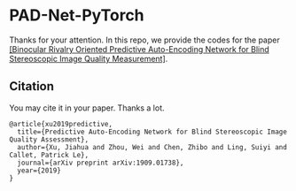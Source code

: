 # PAD-Net-PyTorch

Thanks for your attention. In this repo, we provide the codes for the paper [[Binocular Rivalry Oriented Predictive Auto-Encoding Network for Blind Stereoscopic Image Quality Measurement]](https://arxiv.org/abs/1909.01738).


## Citation
You may cite it in your paper. Thanks a lot.

```
@article{xu2019predictive,
  title={Predictive Auto-Encoding Network for Blind Stereoscopic Image Quality Assessment},
  author={Xu, Jiahua and Zhou, Wei and Chen, Zhibo and Ling, Suiyi and Callet, Patrick Le},
  journal={arXiv preprint arXiv:1909.01738},
  year={2019}
}
```


